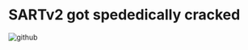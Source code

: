 # SARTv2 got spededically cracked
![github](https://user-images.githubusercontent.com/79816938/235225134-50d366fc-9c88-4a18-b333-0e3bedd4f5ea.png)

